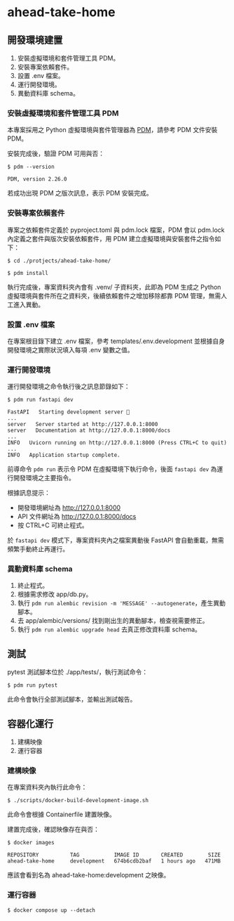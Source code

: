 # ahead-take-home


## 開發環境建置

1. 安裝虛擬環境和套件管理工具 PDM。
2. 安裝專案依賴套件。
3. 設置 .env 檔案。
4. 運行開發環境。
5. 異動資料庫 schema。

### 安裝虛擬環境和套件管理工具 PDM

本專案採用之 Python 虛擬環境與套件管理器為 [PDM](https://github.com/pdm-project/pdm)，請參考 PDM 文件安裝 PDM。

安裝完成後，驗證 PDM 可用與否：

```shell
$ pdm --version

PDM, version 2.26.0
```

若成功出現 PDM 之版次訊息，表示 PDM 安裝完成。

### 安裝專案依賴套件

專案之依賴套件定義於 pyproject.toml 與 pdm.lock 檔案，PDM 會以 pdm.lock 內定義之套件與版次安裝依賴套件，用 PDM 建立虛擬環境與安裝套件之指令如下：

```shell
$ cd ./protjects/ahead-take-home/

$ pdm install
```

執行完成後，專案資料夾內會有 .venv/ 子資料夾，此即為 PDM 生成之 Python 虛擬環境與套件所在之資料夾，後續依賴套件之增加移除都靠 PDM 管理，無需人工進入異動。

### 設置 .env 檔案

在專案根目錄下建立 .env 檔案，參考 templates/.env.development 並根據自身開發環境之實際狀況填入每項 .env 變數之值。

### 運行開發環境

運行開發環境之命令執行後之訊息節錄如下：

```shell
$ pdm run fastapi dev

FastAPI   Starting development server 🚀
...
server   Server started at http://127.0.0.1:8000
server   Documentation at http://127.0.0.1:8000/docs
...
INFO   Uvicorn running on http://127.0.0.1:8000 (Press CTRL+C to quit)
...
INFO   Application startup complete.
```

前導命令 `pdm run` 表示令 PDM 在虛擬環境下執行命令，後面 `fastapi dev` 為運行開發環境之主要指令。

根據訊息提示：

- 開發環境網址為 http://127.0.0.1:8000
- API 文件網址為 http://127.0.0.1:8000/docs
- 按 CTRL+C 可終止程式。

於 `fastapi dev` 模式下，專案資料夾內之檔案異動後 FastAPI 會自動重載，無需頻繁手動終止再運行。

### 異動資料庫 schema

1. 終止程式。
2. 根據需求修改 app/db.py。
3. 執行 `pdm run alembic revision -m 'MESSAGE' --autogenerate`，產生異動腳本。
4. 去 app/alembic/versions/ 找到剛出生的異動腳本，檢查視需要修正。
5. 執行 `pdm run alembic upgrade head` 去真正修改資料庫 schema。


## 測試

pytest 測試腳本位於 ./app/tests/，執行測試命令：

```shell
$ pdm run pytest
```

此命令會執行全部測試腳本，並輸出測試報告。


## 容器化運行

1. 建構映像
2. 運行容器

### 建構映像

在專案資料夾內執行此命令：

```shell
$ ./scripts/docker-build-development-image.sh
```

此命令會根據 Containerfile 建置映像。

建置完成後，確認映像存在與否：

```shell
$ docker images

REPOSITORY          TAG           IMAGE ID       CREATED        SIZE
ahead-take-home     development   674b6cdb2baf   1 hours ago   471MB
```

應該會看到名為 ahead-take-home:development 之映像。

### 運行容器

```shell
$ docker compose up --detach
```

